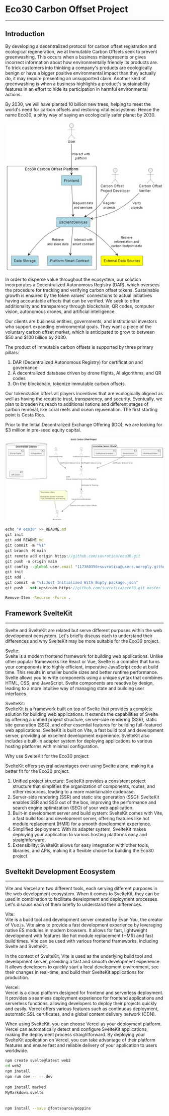 
# Eco30 Carbon Offset Project

___

## Introduction

By developing a decentralized protocol for carbon offset registration and ecological regeneration, we at Immutable Carbon Offsets seek to prevent greenwashing. This occurs when a business misrepresents or gives incorrect information about how environmentally friendly its products are. To trick customers into thinking a company's products are ecologically benign or have a bigger positive environmental impact than they actually do, it may require presenting an unsupported claim. Another kind of greenwashing is when a business highlights a product's sustainability features in an effort to hide its participation in harmful environmental actions.

By 2030, we will have planted 10 billion new trees, helping to meet the world's need for carbon offsets and restoring vital ecosystems. Hence the name Eco30, a pithy way of saying an ecologically safer planet by 2030.

![Figure: Carbon Offset Platform](./images/eco30cop.jpg)

In order to disperse value throughout the ecosystem, our solution incorporates a Decentralized Autonomous Registry (DAR), which oversees the procedure for tracking and verifying carbon offset tokens. Sustainable growth is ensured by the token values' connections to actual initiatives having accountable effects that can be verified. We seek to offer additionality and transparency through blockchain, QR codes, computer vision, autonomous drones, and artificial intelligence.

Our clients are business entities, governments, and institutional investors who support expanding environmental goals. They want a piece of the voluntary carbon offset market, which is anticipated to grow to between $50 and $100 billion by 2030.

The product of immutable carbon offsets is supported by three primary pillars:

1. DAR (Decentralized Autonomous Registry) for certification and governance
2. A decentralized database driven by drone flights, AI algorithms, and QR codes
3. On the blockchain, tokenize immutable carbon offsets.

Our tokenization offers all players incentives that are ecologically aligned as well as having the requisite trust, transparency, and security. Eventually, we plan to broaden its reach to additional nations and different stages of carbon removal, like coral reefs and ocean rejuvenation. The first starting point is Costa Rica.

Prior to the Initial Decentralized Exchange Offering (IDO), we are looking for $3 million in pre-seed equity capital.

![Overall Figure](./images/eco1.jpg)

```js
echo "# eco30" >> README.md
git init
git add README.md
git commit -m "V1"
git branch -M main
git remote add origin https://github.com/suvrotica/eco30.git
git push -u origin main
git config --global user.email "117360356+suvrotica@users.noreply.github.com"
git init
git add .
git commit -m "v1:Just Initialized With Empty package.json"
git push --set-upstream https://github.com/suvrotica/eco30.git master
```

```bash
Remove-Item -Recurse -Force .
```

## Framework SvelteKit

___

Svelte and SvelteKit are related but serve different purposes within the web development ecosystem. Let's briefly discuss each to understand their differences and why SvelteKit may be more suitable for the Eco30 project.

Svelte:  
Svelte is a modern frontend framework for building web applications. Unlike other popular frameworks like React or Vue, Svelte is a compiler that turns your components into highly efficient, imperative JavaScript code at build time. This results in smaller bundle sizes and better runtime performance. Svelte allows you to write components using a unique syntax that combines HTML, CSS, and JavaScript. Svelte components are reactive by design, leading to a more intuitive way of managing state and building user interfaces.

SvelteKit:  
SvelteKit is a framework built on top of Svelte that provides a complete solution for building web applications. It extends the capabilities of Svelte by offering a unified project structure, server-side rendering (SSR), static site generation (SSG), and other essential features for building full-featured web applications. SvelteKit is built on Vite, a fast build tool and development server, providing an excellent development experience. SvelteKit also includes a built-in adapter system for deploying applications to various hosting platforms with minimal configuration.

Why use SvelteKit for the Eco30 project:

SvelteKit offers several advantages over using Svelte alone, making it a better fit for the Eco30 project:

1. Unified project structure: SvelteKit provides a consistent project structure that simplifies the organization of components, routes, and other resources, leading to a more maintainable codebase.
2. Server-side rendering (SSR) and static site generation (SSG): SvelteKit enables SSR and SSG out of the box, improving the performance and search engine optimization (SEO) of your web application.
3. Built-in development server and build system: SvelteKit comes with Vite, a fast build tool and development server, offering features like hot module replacement (HMR) for a smooth development experience.
4. Simplified deployment: With its adapter system, SvelteKit makes deploying your application to various hosting platforms easy and straightforward.
5. Extensibility: SvelteKit allows for easy integration with other tools, libraries, and APIs, making it a flexible choice for building the Eco30 project.

## Sveltekit Development Ecosystem

___

Vite and Vercel are two different tools, each serving different purposes in the web development ecosystem. When it comes to SvelteKit, they can be used in combination to facilitate development and deployment processes. Let's discuss each of them briefly to understand their differences.

Vite:  
Vite is a build tool and development server created by Evan You, the creator of Vue.js. Vite aims to provide a fast development experience by leveraging native ES modules in modern browsers. It allows for fast, lightweight development with features like hot module replacement (HMR) and fast build times. Vite can be used with various frontend frameworks, including Svelte and SvelteKit.

In the context of SvelteKit, Vite is used as the underlying build tool and development server, providing a fast and smooth development experience. It allows developers to quickly start a local development environment, see their changes in real-time, and build their SvelteKit applications for production.

Vercel:  
Vercel is a cloud platform designed for frontend and serverless deployment. It provides a seamless deployment experience for frontend applications and serverless functions, allowing developers to deploy their projects quickly and easily. Vercel offers various features such as continuous deployment, automatic SSL certificates, and a global content delivery network (CDN).

When using SvelteKit, you can choose Vercel as your deployment platform. Vercel can automatically detect and configure SvelteKit applications, making the deployment process straightforward. By deploying your SvelteKit application on Vercel, you can take advantage of their platform features and ensure fast and reliable delivery of your application to users worldwide.

```bash
npm create svelte@latest web2
cd web2
npm install
npm run dev -- -- dev

npm install marked
MyMarkdown.svelte


npm install --save @fontsource/poppins
```
